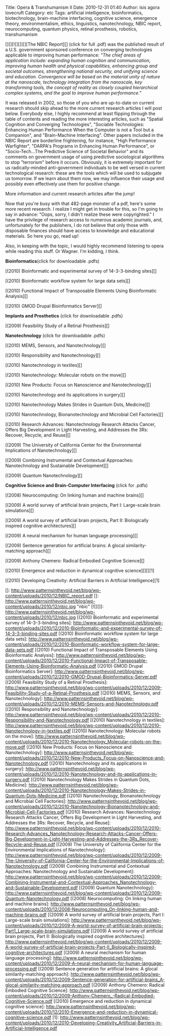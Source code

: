 Title: Opera & Transhumanism II
Date: 2010-12-31 01:40
Author: isis agora lovecruft
Category: etc
Tags: artificial intelligence, bioinformatics, biotechnology, brain-machine interfacing, cognitive science, emergence theory, environmentalism, ethics, linguistics, nanotechnology, NBIC report, neurocomputing, quantum physics, retinal prosthesis, robotics, transhumanism

[][][![][]][][The NBIC Report][] (click for full .pdf) was the published
result of a U.S. government sponsored conference on converging
technologies applicable to improving human performance: *"The chief
areas of application include: expanding human cognition and
communication, improving human health and physical capabilities,
enhancing group and societal outcomes, strengthening national security,
and unifying science and education. Convergence will be based on the
material unity of nature at the nanoscale, technology integration from
the nanoscale, key transforming tools, the concept of reality as closely
coupled hierarchical complex systems, and the goal to improve human
performance."*

It was released in 2002, so those of you who are up-to-date on current
research should skip ahead to the more current research articles I will
post below. Everybody else, I highly recommend at least flipping through
the table of contents and reading the more interesting articles, such as
"Spatial Cognition and Converging Technologies", "Sociable Technologies:
Enhancing Human Performance When the Computer is not a Tool but a
Companion", and "Brain-Machine Interfacing". Other papers included in
the NBIC Report are borderline frightening, for instance, "High
Performance Warfighter", "DARPA's Programs in Enhancing Human
Performance", or "Socio-Tech...The Predictive Science of Societal
Behavior" and its comments on government usage of using predictive
sociological algorithms to stop "terrorism" before it occurs. Obviously,
it is extremely important for us radically-minded anti-government
individuals to be well versed in current technological research: these
are the tools which will be used to subjugate us tomorrow. If we learn
about them now, we may influence their usage and possibly even
effectively use them for positive change.

More information and current research articles after the jump!

Now that you're busy with that 482-page monster of a pdf, here's some
more recent research. I realize I might get in trouble for this, so I'm
going to say in advance: "Oops, sorry, I didn't realize these were
copyrighted." I have the privilege of research access to numerous
academic journals, and, unfortunately for the publishers, I do not
believe that only those with disposable finances should have access to
knowledge and educational materials. So here you go, read up!

Also, in keeping with the topic, I would highly recommend listening to
opera while reading this stuff. Or Wagner. I'm kidding, I think.

**Bioinformatics**(click for downloadable .pdfs)

[(2010) Bioinformatic and experimental survey of 14-3-3-binding sites][]

[(2010) Bioinformatic workflow system for large data sets][]

[(2010) Functional Impact of Transposable Elements Using Bioinformatic
Analysis][]

[(2010) GMOD Drupal Bioinformatics Server][]

**Implants and Prosthetics** (click for downloadable .pdfs)

[(2009) Feasibility Study of a Retinal Prosthesis][]

**Nanotechnology** (click for downloadable .pdfs)

[(2010) MEMS, Sensors, and Nanotechnology][]

[(2010) Responsibility and Nanotechnology][]

[(2010) Nanotechnology in textiles][]

[(2010) Nanotechnology: Molecular robots on the move][]

[(2010) New Products: Focus on Nanoscience and Nanotechnology][]

[(2010) Nanotechnology and its applications in surgery][]

[(2010) Nanotechnology Makes Strides in Quantum Dots, Medicine][]

[(2010) Nanotechnology, Bionanotechnology and Microbial Cell
Factories][]

[(2010) Research Advances: Nanotechnology Research Attacks Cancer,
Offers Big Development in Light Harvesting, and Addresses the 3Rs:
Recover, Recycle, and Reuse][]

[(2009) The University of California Center for the Environmental
Implications of Nanotechnology][]

[(2009) Combining Instrumental and Contextual Approaches: Nanotechnology
and Sustainable Development][]

[(2009) Quantum Nanotechnology][]

**Cognitive Science and Brain-Computer Interfacing** (click for .pdfs)

[(2008) Neurocomputing: On linking human and machine brains][]

[(2009) A world survey of artificial brain projects, Part I: Large-scale
brain simulations][]

[(2009) A world survey of artificial brain projects, Part II:
Biologically inspired cognitive architectures][]

[(2009) A neural mechanism for human language processing][]

[(2009) Sentence generation for artificial brains: A glocal
similarity-matching approach][]

[(2009) Anthony Chemero: Radical Embodied Cognitive Science][]

[(2010) Emergence and reduction in dynamical cognitive science][][][1]

[(2010) Developing Creativity: Artificial Barriers in Artificial
Intelligence][1]

  []: http://www.patternsinthevoid.net/blog/wp-content/uploads/2010/12/NBIC_report.pdf
  []: http://www.patternsinthevoid.net/blog/wp-content/uploads/2010/12/nbic.jpg
    "nbic"
  [![][]]: http://www.patternsinthevoid.net/blog/wp-content/uploads/2010/12/nbic.jpg
  [(2010) Bioinformatic and experimental survey of 14-3-3-binding
  sites]: http://www.patternsinthevoid.net/blog/wp-content/uploads/2010/12/2010-Bioinformatic-and-experimental-survey-of-14-3-3-binding-sites.pdf
  [(2010) Bioinformatic workflow system for large data sets]: http://www.patternsinthevoid.net/blog/wp-content/uploads/2010/12/2010-Bioinformatic-workflow-system-for-large-data-sets.pdf
  [(2010) Functional Impact of Transposable Elements Using Bioinformatic
  Analysis]: http://www.patternsinthevoid.net/blog/wp-content/uploads/2010/12/2010-Functional-Impact-of-Transposable-Elements-Using-Bioinformatic-Analysis.pdf
  [(2010) GMOD Drupal Bioinformatics Server]: http://www.patternsinthevoid.net/blog/wp-content/uploads/2010/12/2010-GMOD-Drupal-Bioinformatics-Server.pdf
  [(2009) Feasibility Study of a Retinal Prosthesis]: http://www.patternsinthevoid.net/blog/wp-content/uploads/2010/12/2009-Feasibility-Study-of-a-Retinal-Prosthesis.pdf
  [(2010) MEMS, Sensors, and Nanotechnology]: http://www.patternsinthevoid.net/blog/wp-content/uploads/2010/12/2010-MEMS-Sensors-and-Nanotechnology.pdf
  [(2010) Responsibility and Nanotechnology]: http://www.patternsinthevoid.net/blog/wp-content/uploads/2010/12/2010-Responsibility-and-Nanotechnology.pdf
  [(2010) Nanotechnology in textiles]: http://www.patternsinthevoid.net/blog/wp-content/uploads/2010/12/2010-Nanotechnology-in-textiles.pdf
  [(2010) Nanotechnology: Molecular robots on the move]: http://www.patternsinthevoid.net/blog/wp-content/uploads/2010/12/2010-Nanotechnology_Molecular-robots-on-the-move.pdf
  [(2010) New Products: Focus on Nanoscience and Nanotechnology]: http://www.patternsinthevoid.net/blog/wp-content/uploads/2010/12/2010-New-Products_Focus-on-Nanoscience-and-Nanotechnology.pdf
  [(2010) Nanotechnology and its applications in surgery]: http://www.patternsinthevoid.net/blog/wp-content/uploads/2010/12/2010-Nanotechnology-and-its-applications-in-surgery.pdf
  [(2010) Nanotechnology Makes Strides in Quantum Dots, Medicine]: http://www.patternsinthevoid.net/blog/wp-content/uploads/2010/12/2010-Nanotechnology-Makes-Strides-in-Quantum-Dots-Medicine.pdf
  [(2010) Nanotechnology, Bionanotechnology and Microbial Cell
  Factories]: http://www.patternsinthevoid.net/blog/wp-content/uploads/2010/12/2010-Nanotechnology-Bionanotechnology-and-Microbial-Cell-Factories.pdf
  [(2010) Research Advances: Nanotechnology Research Attacks Cancer,
  Offers Big Development in Light Harvesting, and Addresses the 3Rs:
  Recover, Recycle, and Reuse]: http://www.patternsinthevoid.net/blog/wp-content/uploads/2010/12/2010-Research-Advances_Nanotechnology-Research-Attacks-Cancer-Offers-Big-Development-in-Light-Harvesting-and-Addresses-the-3Rs_Recover-Recycle-and-Reuse.pdf
  [(2009) The University of California Center for the Environmental
  Implications of Nanotechnology]: http://www.patternsinthevoid.net/blog/wp-content/uploads/2010/12/2009-The-University-of-California-Center-for-the-Environmental-Implications-of-Nanotechnology.pdf
  [(2009) Combining Instrumental and Contextual Approaches:
  Nanotechnology and Sustainable Development]: http://www.patternsinthevoid.net/blog/wp-content/uploads/2010/12/2009-Combining-Instrumental-and-Contextual-Approaches_Nanotechnology-and-Sustainable-Development.pdf
  [(2009) Quantum Nanotechnology]: http://www.patternsinthevoid.net/blog/wp-content/uploads/2010/12/2009-Quantum-Nanotechnology.pdf
  [(2008) Neurocomputing: On linking human and machine brains]: http://www.patternsinthevoid.net/blog/wp-content/uploads/2010/12/2008-Neurocomputing_On-linking-human-and-machine-brains.pdf
  [(2009) A world survey of artificial brain projects, Part I:
  Large-scale brain simulations]: http://www.patternsinthevoid.net/blog/wp-content/uploads/2010/12/2009-A-world-survey-of-artificial-brain-projects-Part1_Large-scale-brain-simulations.pdf
  [(2009) A world survey of artificial brain projects, Part II:
  Biologically inspired cognitive architectures]: http://www.patternsinthevoid.net/blog/wp-content/uploads/2010/12/2009-A-world-survey-of-artificial-brain-projects-Part-II_Biologically-inspired-cognitive-architectures.pdf
  [(2009) A neural mechanism for human language processing]: http://www.patternsinthevoid.net/blog/wp-content/uploads/2010/12/2009-A-neural-mechanism-for-human-language-processing.pdf
  [(2009) Sentence generation for artificial brains: A glocal
  similarity-matching approach]: http://www.patternsinthevoid.net/blog/wp-content/uploads/2010/12/2009-Sentence-generation-for-artificial-brains_A-glocal-similarity-matching-approach.pdf
  [(2009) Anthony Chemero: Radical Embodied Cognitive Science]: http://www.patternsinthevoid.net/blog/wp-content/uploads/2010/12/2009-Anthony-Chemero_-Radical-Embodied-Cognitive-Science.pdf
  [(2010) Emergence and reduction in dynamical cognitive science]: http://www.patternsinthevoid.net/blog/wp-content/uploads/2010/12/2010-Emergence-and-reduction-in-dynamical-cognitive-science.pdf
  [1]: http://www.patternsinthevoid.net/blog/wp-content/uploads/2010/12/2010-Developing-Creativity_Artificial-Barriers-in-Artificial-Intelligence.pdf
